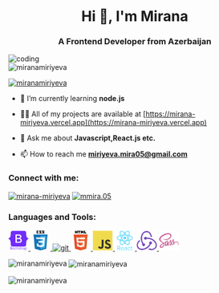 <h1 align="center">Hi 👋, I'm Mirana</h1>
<h3 align="center">A Frontend Developer from Azerbaijan</h3>
<img align="left" width="400px" src="https://media0.giphy.com/media/hpXdHPfFI5wTABdDx9/giphy.gif?cid=6c09b952q4ondouikoggjukuka04vaiyhbijjfzk5xkmoy1h&ep=v1_internal_gif_by_id&rid=giphy.gif&ct=g" alt="coding"> 

<p align="left"> <img src="https://komarev.com/ghpvc/?username=miranamiriyeva&label=Profile%20views&color=0e75b6&style=flat" alt="miranamiriyeva" /> </p>

<p align="left"> <a href="https://github.com/ryo-ma/github-profile-trophy"><img src="https://github-profile-trophy.vercel.app/?username=miranamiriyeva" alt="miranamiriyeva" /></a> </p>

- 🌱 I’m currently learning **node.js**

- 👨‍💻 All of my projects are available at [https://mirana-miriyeva.vercel.app](https://mirana-miriyeva.vercel.app)

- 💬 Ask me about **Javascript,React.js etc.**

- 📫 How to reach me **miriyeva.mira05@gmail.com**

<h3 align="left">Connect with me:</h3>
<p align="left">
<a href="https://linkedin.com/in/miranə-miriyeva" target="blank"><img align="center" src="https://raw.githubusercontent.com/rahuldkjain/github-profile-readme-generator/master/src/images/icons/Social/linked-in-alt.svg" alt="miranə-miriyeva" height="30" width="40" /></a>
<a href="https://instagram.com/mmira.05" target="blank"><img align="center" src="https://raw.githubusercontent.com/rahuldkjain/github-profile-readme-generator/master/src/images/icons/Social/instagram.svg" alt="mmira.05" height="30" width="40" /></a>
</p>

<h3 align="left">Languages and Tools:</h3>
<p align="left"> <a href="https://getbootstrap.com" target="_blank" rel="noreferrer"> <img src="https://raw.githubusercontent.com/devicons/devicon/master/icons/bootstrap/bootstrap-plain-wordmark.svg" alt="bootstrap" width="40" height="40"/> </a> <a href="https://www.w3schools.com/css/" target="_blank" rel="noreferrer"> <img src="https://raw.githubusercontent.com/devicons/devicon/master/icons/css3/css3-original-wordmark.svg" alt="css3" width="40" height="40"/> </a> <a href="https://git-scm.com/" target="_blank" rel="noreferrer"> <img src="https://www.vectorlogo.zone/logos/git-scm/git-scm-icon.svg" alt="git" width="40" height="40"/> </a> <a href="https://www.w3.org/html/" target="_blank" rel="noreferrer"> <img src="https://raw.githubusercontent.com/devicons/devicon/master/icons/html5/html5-original-wordmark.svg" alt="html5" width="40" height="40"/> </a> <a href="https://developer.mozilla.org/en-US/docs/Web/JavaScript" target="_blank" rel="noreferrer"> <img src="https://raw.githubusercontent.com/devicons/devicon/master/icons/javascript/javascript-original.svg" alt="javascript" width="40" height="40"/> </a> <a href="https://reactjs.org/" target="_blank" rel="noreferrer"> <img src="https://raw.githubusercontent.com/devicons/devicon/master/icons/react/react-original-wordmark.svg" alt="react" width="40" height="40"/> </a> <a href="https://redux.js.org" target="_blank" rel="noreferrer"> <img src="https://raw.githubusercontent.com/devicons/devicon/master/icons/redux/redux-original.svg" alt="redux" width="40" height="40"/> </a> <a href="https://sass-lang.com" target="_blank" rel="noreferrer"> <img src="https://raw.githubusercontent.com/devicons/devicon/master/icons/sass/sass-original.svg" alt="sass" width="40" height="40"/> </a> </p>

<p><img align="left" src="https://github-readme-stats.vercel.app/api/top-langs?username=miranamiriyeva&show_icons=true&locale=en&layout=compact" alt="miranamiriyeva" /></p>

<p>&nbsp;<img align="center" src="https://github-readme-stats.vercel.app/api?username=miranamiriyeva&show_icons=true&locale=en" alt="miranamiriyeva" /></p>

<p><img align="center" src="https://github-readme-streak-stats.herokuapp.com/?user=miranamiriyeva&" alt="miranamiriyeva" /></p>
